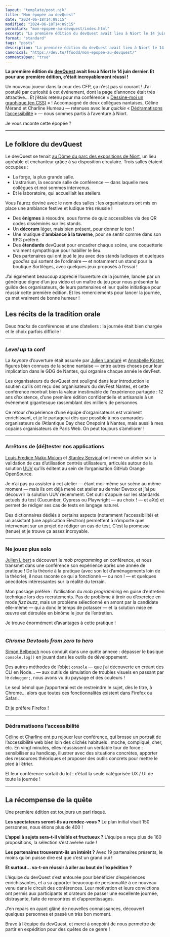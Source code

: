 ```yaml
---
layout: "template/post.njk"
title: "Mon épopée au devQuest"
date: "2024-06-18T14:09:15"
modified: "2024-06-18T14:09:15"
permalink: "mon-epopee-au-devquest/index.html"
excerpt: "La première édition du devQuest avait lieu à Niort le 14 juin dernier. Et pour une première édition, c’était incroyablement réussi&nbsp;!"
format: "standard"
tags: "posts"
description: "La première édition du devQuest avait lieu à Niort le 14 juin dernier. Et pour une première édition, c’était incroyablement réussi&nbsp;!"
canonical: "https://dev.to/ffoodd/mon-epopee-au-devquest/"
commentsOpen: "true"
---
```


**La première édition du [devQuest](https://www.devquest.fr/) avait lieu à Niort le 14 juin dernier. Et pour une première édition, c’était incroyablement réussi&nbsp;!**

Un nouveau joueur dans la cour des CFP, ça n’est pas si courant&nbsp;! J’ai postulé par curiosité à cet événement, dont la page d’annonce était très attractive… Et j’étais retenu pour ma conférence « [Dessine-moi un graphique (en CSS)](https://www.devquest.fr/sessions/dessine-moi-un-graphique-en-CSS) »&nbsp;!
Accompagné de deux collègues nantaises, Céline Mérand et Charline Humeau — retenues avec leur _quickie_ « [Dédramatisons l’accessibilité](https://www.devquest.fr/sessions/dedramatisons-l-accessibilite) » — nous sommes partis à l’aventure à Niort.

Je vous raconte cette épopée&nbsp;?

---

## Le folklore du devQuest

Le devQuest se tenait [au Dôme du parc des expositions de Niort](https://www.vivre-a-niort.com/services-publics/les-equipements/parc-des-expositions/index.html), un lieu agréable et enchanteur grâce à sa disposition circulaire. Trois salles étaient occupées&nbsp;:

* La forge, la plus grande salle.
* L’astrarium, la seconde salle de conférence — dans laquelle mes collègues et moi sommes intervenus.
* Et le laboratoire, qui accueillait les ateliers.

Vous l’aurez deviné avec le nom des salles&nbsp;: les organisateurs ont mis en place une ambiance festive et ludique très réussie&nbsp;!

* Des **énigmes** à résoudre, sous forme de quiz accessibles via des QR codes disséminés sur les stands.
* Un **décorum** léger, mais bien présent, pour donner le ton&nbsp;!
* Une musique d’**ambiance à la taverne**, pour se sentir comme dans son RPG préféré.
* Des **étendards** devQuest pour encadrer chaque scène, une coquetterie vraiment sympathique pour habiller le lieu.
* Des partenaires qui ont joué le jeu avec des stands ludiques et quelques _goodies_ qui sortent de l’ordinaire — et notamment un stand pour la boutique Sortilèges, avec quelques jeux proposés à l’essai&nbsp;!

J’ai également beaucoup apprécié l’ouverture de la journée, lancée par un générique digne d’un jeu vidéo et un maître du jeu pour nous présenter la guilde des organisateurs, de leurs partenaires et leur quête initiatique pour réussir cette première édition. Et les remerciements pour lancer la journée, ça met vraiment de bonne humeur&nbsp;!


## Les récits de la tradition orale

Deux _tracks_ de conférences et une d’ateliers&nbsp;: la journée était bien chargée et le choix parfois difficile&nbsp;!

---

### _Level up_ ta conf

La _keynote_ d’ouverture était assurée par [Julien Landuré](https://jlandure.dev/) et [Annabelle Koster](https://www.linkedin.com/in/annabelle-koster/), figures bien connues de la scène nantaise — entre autres choses pour leur implication dans le GDG de Nantes, qui organise chaque année le devFest.

Les organisateurs du devQuest ont souligné dans leur introduction le soutien qu’ils ont reçu des organisateurs du devFest Nantes, et cette conférence montrait bien la valeur inestimable de l’expérience partagée&nbsp;: 12 ans d’existence, d’une première édition confidentielle et artisanale à un événement gigantesque rassemblant des milliers de personnes.

Ce retour d’expérience d’une équipe d’organisateurs est vraiment enrichissant, et je le partagerai dès que possible à nos camarades organisateurs de l’Atlantique Day chez Onepoint à Nantes, mais aussi à mes copains organisateurs de Paris Web. On peut toujours s’améliorer&nbsp;!

---

### Arrêtons de (dé)tester nos applications

[Louis Fredice Njako Molom](https://github.com/luifr10) et [Stanley Servical](https://github.com/stanlee974) ont mené un atelier sur la validation de cas d’utilisation centrés utilisateurs, articulés autour de la solution [UUV](https://orange-opensource.github.io/uuv/) qu’ils éditent au sein de l’organisation GitHub Orange OpenSource.

Je n’ai pas pu assister à cet atelier — étant moi-même sur scène au même moment — mais ils ont déjà mené cet atelier au dernier Devoxx et j’ai pu découvrir la solution UUV récemment. Cet outil s’appuie sur les standards actuels du test (Cucumber, Cypress ou Playwright — au choix&nbsp;! — et aXe) et permet de rédiger ses cas de tests en langage naturel.

Des dictionnaires dédiés à certains aspects (notamment l’accessibilité) et un assistant (une application Electron) permettent à n’importe quel intervenant sur un projet de rédiger un cas de test. C’est la promesse (tenue) et je trouve ça assez incroyable.

---

### Ne jouez plus solo

[Julien Libert](https://www.linkedin.com/in/julienlibert/) a découvert le _mob programming_ en conférence, et nous transmet dans une conférence son expérience après une année de pratique&nbsp;! De la théorie à la pratique (avec son lot d’aménagements loin de la théorie), il nous raconte ce qui a fonctionné — ou non&nbsp;! — et quelques anecdotes intéressantes sur la réalité du terrain.

Mon passage préféré&nbsp;: l’utilisation du _mob programming_ en guise d’entretien technique lors des recrutements. Pas de problème à tiroir ou d’exercice en mode _fizz buzz_, mais un problème sélectionné en amont par la candidate elle-même — qui a donc le temps de potasser — et la solution mise en œuvre est déroulée en binôme le jour de l’entretien.

Je trouve énormément d’avantages à cette pratique&nbsp;!

---

### _Chrome Devtools from zero to hero_

[Simon Belbeoch](https://www.linkedin.com/in/simonbelbeoch/) nous conduit dans une quête annexe&nbsp;: dépasser le basique `console.log()` en jouant dans les outils de développement.

Des autres méthodes de l’objet `console` — que j’ai découverte en créant des CLI en Node… —  aux outils de simulation de troubles visuels en passant par le `debugger;`, nous avons vu du paysage et des couleurs&nbsp;!

Le seul bémol que j’apporterai est de restreindre le sujet, dès le titre, à Chrome… alors que toutes ces fonctionnalités existent dans Firefox ou Safari.

Et je préfère Firefox&nbsp;!

---

### Dédramatisons l’accessibilité

[Céline](https://www.linkedin.com/in/celine-merand/) et [Charline](https://www.linkedin.com/in/charlinehumeau/) ont pu rejouer leur conférence, qui brosse un portrait de l’accessibilité web  bien loin des clichés habituels&nbsp;: moche, compliqué, cher, etc. En vingt minutes, elles réussissent un véritable tour de force&nbsp;: sensibiliser au handicap, illustrer avec des situations concrètes, apporter des ressources théoriques et proposer des outils concrets pour mettre le pied à l’étrier.

Et leur conférence sortait du lot&nbsp;: c’était la seule catégorisée UX / UI de toute la journée&nbsp;!

---

## La récompense de la quête

Une première édition est toujours un pari risqué.

**Les spectateurs seront-ils au rendez-vous&nbsp;?** Le plan initial visait 150 personnes, nous étions plus de 400&nbsp;!

**L’appel à sujets sera-t-il visible et fructueux&nbsp;?** L’équipe a reçu plus de 160 propositions, la sélection s’est avérée rude&nbsp;!

**Les partenaires trouveront-ils un intérêt&nbsp;?** Avec 19 partenaires présents, le moins qu’on puisse dire est que c’est un grand oui&nbsp;!

**Et surtout… va-t-on réussir à aller au bout de l’expédition&nbsp;?**

L’équipe du devQuest s’est entourée pour bénéficier d’expériences enrichissantes, et a su apporter beaucoup de personnalité à ce nouveau venu dans le circuit des conférences. Leur motivation et leurs convictions ont permis aux participants et orateurs de passer une excellente journée, distrayante, faite de rencontres et d’apprentissages.

J’en repars en ayant glâné de nouvelles connaissances, découvert quelques personnes et passé un très bon moment.

Bravo à l’équipe du devQuest, et merci à onepoint de nous permettre de partir en expédition pour des quêtes de ce genre&nbsp;!


